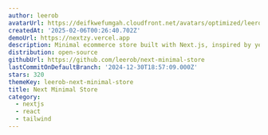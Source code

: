 ```yaml
---
author: leerob
avatarUrl: https://deifkwefumgah.cloudfront.net/avatars/optimized/leerob-next-minimal-store-avatar-128.webp
createdAt: '2025-02-06T00:26:40.702Z'
demoUrl: https://nextzy.vercel.app
description: Minimal ecommerce store built with Next.js, inspired by yeezy.com.
distribution: open-source
githubUrl: https://github.com/leerob/next-minimal-store
lastCommitOnDefaultBranch: '2024-12-30T18:57:09.000Z'
stars: 320
themeKey: leerob-next-minimal-store
title: Next Minimal Store
category:
  - nextjs
  - react
  - tailwind
---
```

